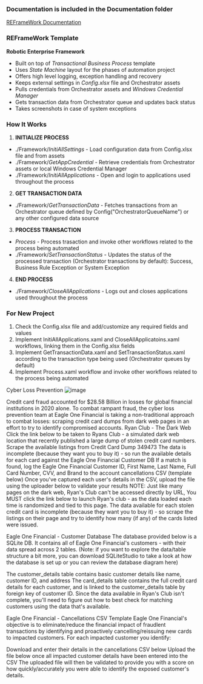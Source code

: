### Documentation is included in the Documentation folder ###

[REFrameWork Documentation](https://github.com/UiPath/ReFrameWork/blob/master/Documentation/REFramework%20documentation.pdf)

### REFrameWork Template ###
**Robotic Enterprise Framework**

* Built on top of *Transactional Business Process* template
* Uses *State Machine* layout for the phases of automation project
* Offers high level logging, exception handling and recovery
* Keeps external settings in *Config.xlsx* file and Orchestrator assets
* Pulls credentials from Orchestrator assets and *Windows Credential Manager*
* Gets transaction data from Orchestrator queue and updates back status
* Takes screenshots in case of system exceptions


### How It Works ###

1. **INITIALIZE PROCESS**
 + ./Framework/*InitiAllSettings* - Load configuration data from Config.xlsx file and from assets
 + ./Framework/*GetAppCredential* - Retrieve credentials from Orchestrator assets or local Windows Credential Manager
 + ./Framework/*InitiAllApplications* - Open and login to applications used throughout the process

2. **GET TRANSACTION DATA**
 + ./Framework/*GetTransactionData* - Fetches transactions from an Orchestrator queue defined by Config("OrchestratorQueueName") or any other configured data source

3. **PROCESS TRANSACTION**
 + *Process* - Process trasaction and invoke other workflows related to the process being automated 
 + ./Framework/*SetTransactionStatus* - Updates the status of the processed transaction (Orchestrator transactions by default): Success, Business Rule Exception or System Exception

4. **END PROCESS**
 + ./Framework/*CloseAllApplications* - Logs out and closes applications used throughout the process


### For New Project ###

1. Check the Config.xlsx file and add/customize any required fields and values
2. Implement InitiAllApplications.xaml and CloseAllApplicatoins.xaml workflows, linking them in the Config.xlsx fields
3. Implement GetTransactionData.xaml and SetTransactionStatus.xaml according to the transaction type being used (Orchestrator queues by default)
4. Implement Process.xaml workflow and invoke other workflows related to the process being automated


Cyber Loss Prevention
![image](https://github.com/JoswaDsouza/Cyber-Loss-Prevention---Cyber-Security/assets/117136563/d4ee9824-d44f-499b-9781-44ebe1c81eed)

Credit card fraud accounted for $28.58 Billion in losses for global financial institutions in 2020 alone. To combat rampant fraud, the cyber loss prevention team at Eagle One Financial is taking a non-traditional approach to combat losses: scraping credit card dumps from dark web pages in an effort to try to identify compromised accounts.
Ryan Club - The Dark Web
Click the link below to be taken to Ryans Club - a simulated dark web location that recently published a large dump of stolen credit card numbers.
Scrape the available listings from Credit Card Dump 349473
The data is incomplete (because they want you to buy it) - so run the available details for each card against the Eagle One Financial Customer DB
If a match is found, log the Eagle One Financial Customer ID, First Name, Last Name, Full Card Number, CVV, and Brand to the account cancellations CSV (template below)
Once you've captured each user's details in the CSV, upload the file using the uploader below to validate your results
NOTE: Just like many pages on the dark web, Ryan's Club can't be accessed directly by URL, You MUST click the link below to launch Ryan's club - as the data loaded each time is randomized and tied to this page.
The data available for each stolen credit card is incomplete (because they want you to buy it) - so scrape the listings on their page and try to identify how many (if any) of the cards listed were issued.

Eagle One Financial - Customer Database
The database provided below is a SQLite DB. It contains all of Eagle One Financial's customers - with their data spread across 2 tables. (Note: if you want to explore the data/table structure a bit more, you can download SQLiteStudio to take a look at how the database is set up or you can review the database diagram here)

The customer_details table contains basic customer details like name, customer ID, and address
The card_details table contains the full credit card details for each customer, and is linked to the customer_details table by foreign key of customer ID.
Since the data available in Ryan's Club isn't complete, you'll need to figure out how to best check for matching customers using the data that's available.

Eagle One Financial - Cancellations CSV Template
Eagle One Financial's objective is to eliminate/reduce the financial impact of fraudlent transactions by identifying and proactively cancelling/reissuing new cards to impacted customers. For each impacted customer you identify:

Download and enter their details in the cancellations CSV below
Upload the file below once all impacted customer details have been entered into the CSV
The uploaded file will then be validated to provide you with a score on how quickly/accurately you were able to identify the exposed customer's details.


